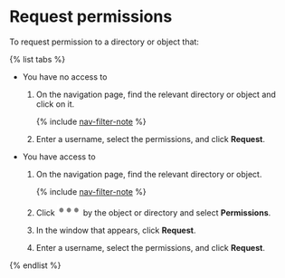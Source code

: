# Request permissions

To request permission to a directory or object that:

{% list tabs %}

- You have no access to

    1. On the navigation page, find the relevant directory or object and click on it.

        {% include [nav-filter-note](../../../_includes/datalens/datalens-nav-filter-note.md) %}

    1. Enter a username, select the permissions, and click **Request**.

- You have access to

    1. On the navigation page, find the relevant directory or object.

        {% include [nav-filter-note](../../../_includes/datalens/datalens-nav-filter-note.md) %}

    1. Click ![image](../../../_assets/datalens/horizontal-ellipsis.svg) by the object or directory and select **Permissions**.

    1. In the window that appears, click **Request**.

    1. Enter a username, select the permissions, and click **Request**.

{% endlist %}

